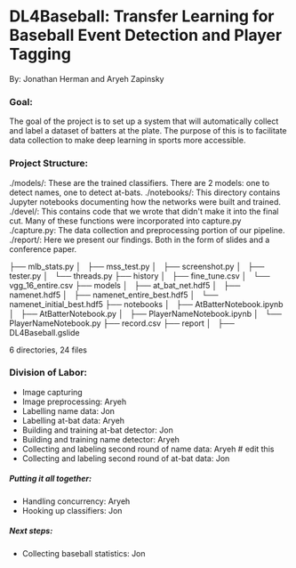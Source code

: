 # DL4Baseball: Transfer Learning for Baseball Event Detection and Player Tagging
By: Jonathan Herman and Aryeh Zapinsky

### Goal:
The goal of the project is to set up a system that will automatically collect and label a dataset of batters at the plate.
The purpose of this is to facilitate data collection to make deep learning in sports more accessible.

### Project Structure:
./models/: These are the trained classifiers.  There are 2 models: one to detect names, one to detect at-bats.
./notebooks/: This directory contains Jupyter notebooks documenting how the networks were built and trained.
./devel/: This contains code that we wrote that didn't make it into the final cut.  Many of these functions were incorporated into capture.py
./capture.py: The data collection and preprocessing portion of our pipeline.
./report/: Here we present our findings.  Both in the form of slides and a conference paper.

├── mlb_stats.py
│   ├── mss_test.py
│   ├── screenshot.py
│   ├── tester.py
│   └── threads.py
├── history
│   ├── fine_tune.csv
│   └── vgg_16_entire.csv
├── models
│   ├── at_bat_net.hdf5
│   ├── namenet.hdf5
│   ├── namenet_entire_best.hdf5
│   └── namenet_initial_best.hdf5
├── notebooks
│   ├── AtBatterNotebook.ipynb
│   ├── AtBatterNotebook.py
│   ├── PlayerNameNotebook.ipynb
│   └── PlayerNameNotebook.py
├── record.csv
├── report
│   ├── DL4Baseball.gslide

6 directories, 24 files

### Division of Labor:
- Image capturing
- Image preprocessing: Aryeh
- Labelling name data: Jon
- Labelling at-bat data: Aryeh
- Building and training at-bat detector: Jon
- Building and training name detector: Aryeh
- Collecting and labeling second round of name data: Aryeh  # edit this
- Collecting and labeling second round of at-bat data: Jon

##### Putting it all together:
- Handling concurrency: Aryeh
- Hooking up classifiers: Jon

##### Next steps:
- Collecting baseball statistics: Jon

